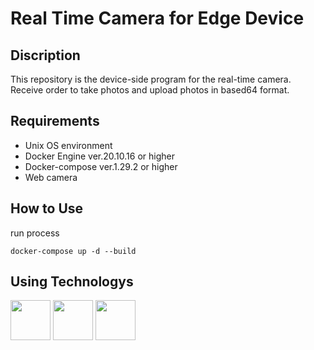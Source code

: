 # Real Time Camera for Edge Device

## Discription
This repository is the device-side program for the real-time camera.<br>
Receive order to take photos and upload photos in based64 format.

## Requirements
- Unix OS environment
- Docker Engine ver.20.10.16 or higher
- Docker-compose ver.1.29.2 or higher
- Web camera

## How to Use

run process
```
docker-compose up -d --build
```

## Using Technologys

<p>
    <img height="64" src="https://cdn.jsdelivr.net/gh/devicons/devicon/icons/python/python-original.svg">
    <img height="64px" src="https://cdn.jsdelivr.net/gh/devicons/devicon/icons/opencv/opencv-original.svg">
    <img height="64px" src="https://mqtt.org/assets/downloads/mqtt-ver.png">
</p>
